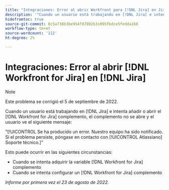 ```yaml
---
title: "Integraciones: Error al abrir Workfront para [!DNL Jira] en Jira"
description: '"Cuando un usuario está trabajando en [!DNL Jira] e intenta añadir o abrir el [!DNL Workfront for Jira] complemento, el complemento no se abre y el usuario ve un mensaje de error".'
hidefromtoc: true
source-git-commit: 0c5a738b36e954f07802b3c095fbdce5fedda168
workflow-type: tm+mt
source-wordcount: '112'
ht-degree: 2%

---
```



# Integraciones: Error al abrir [!DNL Workfront for Jira] en [!DNL Jira]

>[!NOTE]
>
>Este problema se corrigió el 5 de septiembre de 2022.

Cuando un usuario está trabajando en [!DNL Jira] e intenta añadir o abrir el [!DNL Workfront for Jira] complemento, el complemento no se abre y el usuario ve el siguiente mensaje:

&quot;[!UICONTROL Se ha producido un error. Nuestro equipo ha sido notificado. Si el problema persiste, póngase en contacto con [!UICONTROL Atlassiano] Soporte técnico.]&quot;

Esto puede ocurrir en las siguientes circunstancias:

* Cuando se intenta adquirir la variable [!DNL Workfront for Jira] complemento
* Cuando se intenta configurar un [!DNL Workfront for Jira] complemento

_Informe por primera vez el 23 de agosto de 2022._

